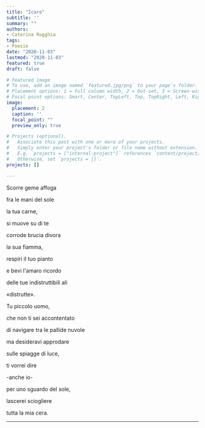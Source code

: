 ```yaml
---
title: "Icaro"
subtitle: ''
summary: ""
authors:
- Caterina Rugghia
tags:
- Poesie
date: "2020-11-03"
lastmod: "2020-11-03"
featured: true
draft: false

# Featured image
# To use, add an image named `featured.jpg/png` to your page's folder.
# Placement options: 1 = Full column width, 2 = Out-set, 3 = Screen-width
# Focal point options: Smart, Center, TopLeft, Top, TopRight, Left, Right, BottomLeft, Bottom, BottomRight
image:
  placement: 2
  caption: ''
  focal_point: ""
  preview_only: true

# Projects (optional).
#   Associate this post with one or more of your projects.
#   Simply enter your project's folder or file name without extension.
#   E.g. `projects = ["internal-project"]` references `content/project/deep-learning/index.md`.
#   Otherwise, set `projects = []`.
projects: []

---
```


Scorre geme affoga


fra le mani del sole


la tua carne,


si muove su di te


corrode brucia divora


la sua fiamma,


respiri il tuo pianto


e bevi l'amaro ricordo


delle tue indistruttibili ali


«distrutte».


Tu piccolo uomo,


che non ti sei accontentato


di navigare tra le pallide nuvole


ma desideravi approdare


sulle spiagge di luce,


ti vorrei dire 


-anche io-


per uno sguardo del sole,


lascerei sciogliere


tutta la mia cera.


---

